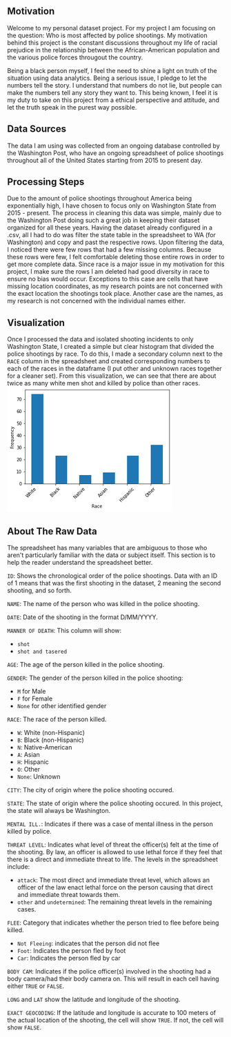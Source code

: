 ## Motivation
Welcome to my personal dataset project. For my project I am focusing on the question:
Who is most affected by police shootings. My motivation behind this project is the 
constant discussions throughout my life of racial prejudice in the relationship between
the African-American population and the various police forces througout the country.

Being a black person myself, I feel the need to shine a light on truth of the situation using data
analytics. Being a serious issue, I pledge to let the numbers tell the story. I understand that
numbers do not lie, but people can make the numbers tell any story they want to. This being known,
I feel it is my duty to take on this project from a ethical perspective and attitude, and let the truth speak in the purest way possible. 
## Data Sources
The data I am using was collected from an ongoing database controlled by the Washington Post, who have an ongoing spreadsheet of police shootings throughout all of the United States starting from 2015 to present day. 
## Processing Steps
Due to the amount of police shootings throughout America being exponentially high, I have chosen 
to focus only on Washington State from 2015 - present. The process in cleaning this data was simple, mainly due to the Washington Post doing such a great job in keeping their dataset organized for all these years. Having the dataset already configured in a .csv, all I had to do was filter the state table in the spreadsheet to WA (for Washington) and copy and past the respective rows. Upon filtering the data, I noticed there were few rows that had a few missing columns. Because these rows were few, I felt comfortable deleting those entire rows in order to get more complete data. Since race is a major issue in my motivation for this project, I make sure the rows I am deleted had good diversity in race to ensure no bias would occur. Exceptions to this case are cells that have missing location coordinates, as my research points are not concerned with the exact location the shootings took place. Another case are the names, as my research is not concerned with the individual names either. 
## Visualization
Once I processed the data and isolated shooting incidents to only Washington State, I created a simple but clear histogram that divided the police shootings by race. To do this, I made a secondary column next to the `RACE` column in the spreadsheet and created corresponding numbers to each of the races in the dataframe (I put other and unknown races together for a cleaner set). From this visualization, we can see that there are about twice as many white men shot and killed by police than other races.
![](Visualization.png)


## About The Raw Data
The spreadsheet has many variables that are ambiguous to those who aren't particularly familiar with the data or subject itself. This section is to help the reader understand the spreadsheet better.

`ID`: Shows the chronological order of the police shootings. Data with an ID of 1 means that was the first shooting in the dataset, 2 meaning the second shooting, and so forth.

`NAME`: The name of the person who was killed in the police shooting.

`DATE`: Date of the shooting in the format D/MM/YYYY.

`MANNER OF DEATH`: This column will show:
- `shot`
- `shot and tasered`

`AGE`: The age of the person killed in the police shooting.

`GENDER`: The gender of the person killed in the police shooting:
- `M` for Male 
- `F` for Female
- `None` for other identified gender

`RACE`: The race of the person killed.  
- `W`: White (non-Hispanic)
- `B`: Black (non-Hispanic)
- `N`: Native-American
- `A`: Asian
- `H`: Hispanic
- `O`: Other
- `None`: Unknown

`CITY`: The city of origin where the police shooting occured.

`STATE`: The state of origin where the police shooting occured. In this project, the state will always be Washington.

`MENTAL ILL.`: Indicates if there was a case of mental illness in the person killed by police.

`THREAT LEVEL`: Indicates what level of threat the officer(s) felt at the time of the shooting. By law, an officer is allowed to use lethal force if they feel that there is a direct and immediate threat to life. The levels in the spreadsheet include:
- `attack`: The most direct and immediate threat level, which allows an officer of the law enact lethal force on the person causing that direct and immediate threat towards them. 
- `other` and `undetermined`: The remaining threat levels in the remaining cases. 

`FLEE`: Category that indicates whether the person tried to flee before being killed. 
- `Not Fleeing`: indicates that the person did not flee
- `Foot`: Indicates the person fled by foot
- `Car`: Indicates the person fled by car

`BODY CAM`: Indicates if the police officer(s) involved in the shooting had a body camera/had their body camera on. This will result in each cell having either `TRUE` or `FALSE`.

`LONG` and `LAT` show the latitude and longitude of the shooting.

`EXACT GEOCODING`: If the latitude and longitude is accurate to 100 meters of the actual location of the shooting, the cell will show `TRUE`. If not, the cell will show `FALSE`. 
